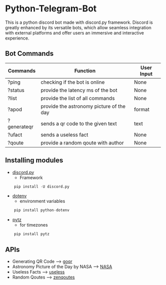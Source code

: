 # Python-Telegram-Bot

This is a python discord  bot made with discord.py framework. Discord is greatly enhanced by its versatile bots, which allow seamless integration with external platforms and offer users an immersive and interactive experience. 


## Bot Commands

| Commands    	| Function                              	| User Input              	|
|-------------	|------------------------------------------	|------------------------	|
| ?ping      	| checking if the bot is online             | None                    	|
| ?status      	| provide the latency ms of the bot         | None                    	|
| ?list      	| provide the list of all commands          | None                    	|
| ?apod       	| provide the astronomy picture of the day  | <YYYY-MM-DD> format     	|
| ?generateqr 	| sends a qr code to the given text         | text                    	|
| ?ufact      	| sends a useless fact                      | None                    	|
| ?qoute      	| provide a random qoute with author        | None                    	|


## Installing modules

- [discord.py](https://github.com/Rapptz/discord.py)
  - Framework
```python
    pip install -U discord.py
```
-  [dotenv](https://github.com/theskumar/python-dotenv)
    - environment variables
```python
    pip install python-dotenv
```
-  [pytz](https://pypi.org/project/pytz/)
    - for timezones
```python
    pip install pytz
```

## APIs

- Generating QR Code --> [goqr](https://goqr.me/api/)
- Astronomy Picture of the Day by NASA --> [NASA](https://api.nasa.gov/)
- Useless Facts --> [useless](https://uselessfacts.jsph.pl/)
- Random Qoutes --> [zenqoutes](https://my.zenquotes.io/)
